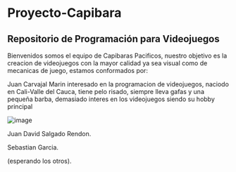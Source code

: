 # Proyecto-Capibara
## Repositorio de Programación para Videojuegos

Bienvenidos somos el equipo de Capibaras Pacificos, nuestro objetivo es la creacion de videojuegos con la mayor calidad ya sea visual como de mecanicas de juego, estamos conformados por:

Juan Carvajal Marin interesado en la programacion de videojuegos, naciodo en Cali-Valle del Cauca, tiene pelo risado, siempre lleva gafas y una pequeña barba, demasiado interes en los videojuegos siendo su hobby principal

![image](https://github.com/user-attachments/assets/c7b8c6b9-cc08-43c0-be9b-f08a1e00a607)

Juan David Salgado Rendon.

Sebastian Garcia.

(esperando los otros).

